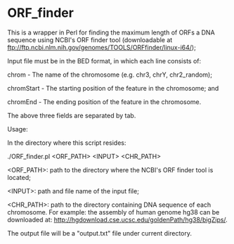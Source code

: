 # ORF_finder

This is a wrapper in Perl for finding the maximum length of ORFs a DNA sequence using NCBI's ORF finder tool (downloadable at ftp://ftp.ncbi.nlm.nih.gov/genomes/TOOLS/ORFfinder/linux-i64/);

Input file must be in the BED format, in which each line consists of:

chrom - The name of the chromosome (e.g. chr3, chrY, chr2_random);

chromStart - The starting position of the feature in the chromosome; and

chromEnd - The ending position of the feature in the chromosome.  

The above three fields are separated by tab.  

Usage:

In the directory where this script resides:

./ORF_finder.pl \<ORF_PATH> \<INPUT> \<CHR_PATH>

\<ORF_PATH>: path to the directory where the NCBI's ORF finder tool is located;

\<INPUT>: path and file name of the input file;

\<CHR_PATH>: path to the directory containing DNA sequence of each chromosome.  For example: the assembly of human genome hg38 can be downloaded at: http://hgdownload.cse.ucsc.edu/goldenPath/hg38/bigZips/.

The output file will be a "output.txt" file under current directory.



